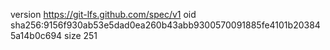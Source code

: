version https://git-lfs.github.com/spec/v1
oid sha256:9156f930ab53e5dad0ea260b43abb9300570091885fe4101b203845a14b0c694
size 251

